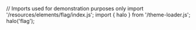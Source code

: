 <!--
type: template
name: flag
-->
// Imports used for demonstration purposes only
import '/resources/elements/flag/index.js';
import { halo } from '/theme-loader.js';
halo('flag');
